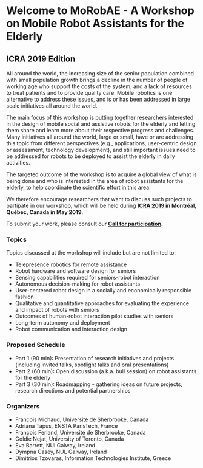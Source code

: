 # Welcome to MoRobAE - A Workshop on Mobile Robot Assistants for the Elderly

## ICRA 2019 Edition

All around the world, the increasing size of the senior population combined with
small population growth brings a decline in the number of people of working age
who support the costs of the system, and a lack of resources to treat patients
and to provide quality care.
Mobile robotics is one alternative to address these issues, and is or has been
addressed in large scale initiatives all around the world.

The main focus of this workshop is putting together researchers interested in the design of mobile social and assistive robots for the elderly and letting them share and learn more about their respective progress and challenges. Many initiatives all around the world, large or small, have or are addressing this topic from different perspectives (e.g., applications, user-centric design or assessment, technology development), and still important issues need to be addressed for robots to be deployed to assist the elderly in daily activities.

The targeted outcome of the workshop is to acquire a global view of what is being done and who is interested in the area of robot assistants for the elderly, to help coordinate the scientific effort in this area.

We therefore encourage researchers that want to discuss such projects to partipate in our
workshop, which will be held during **[ICRA 2019](https://icra2019.org) in 
Montréal, Québec, Canada in May 2019**.

To submit your work, please consult our **[Call for participation](/cfp)**.

### Topics

Topics discussed at the workshop will include but are not limited to:

 * Telepresence robotics for remote assistance
 * Robot hardware and software design for seniors
 * Sensing capabilities required for seniors-robot interaction
 * Autonomous decision-making for robot assistants
 * User-centered robot design in a socially and economically responsible fashion
 * Qualitative and quantitative approaches for evaluating the experience and
 impact of robots with seniors
 * Outcomes of human-robot interaction pilot studies with seniors
 * Long-term autonomy and deployment
 * Robot communication and interaction design  

### Proposed Schedule

 * Part 1 (90 min): Presentation of research initiatives and projects (including invited talks, spotlight talks and oral presentations)
 * Part 2 (60 min): Open discussion (a.k.a. bull session) on robot assistants for the elderly
 * Part 3 (30 min): Roadmapping - gathering ideas on future projects, research directions and
                    potential partnerships

### Organizers

 * François Michaud, Université de Sherbrooke, Canada
 * Adriana Tapus, ENSTA ParisTech, France
 * François Ferland, Université de Sherbrooke, Canada
 * Goldie Nejat, University of Toronto, Canada
 * Eva Barrett, NUI Galway, Ireland
 * Dympna Casey, NUL Galway, Ireland
 * Dimitrios Tzovaras, Information Technologies Institute, Greece

